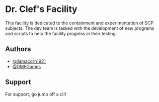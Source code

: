 
# Dr. Clef's Facility

This facility is dedicated to the containment and experimentation of SCP subjects. The dev team is tasked with the development of new programs and scripts to help the facility progress in their testing.




## Authors

- [@llamacorn1921](https://www.github.com/llamacorn1921)
- [@DMFGames](https://github.com/GKraz)


## Support

For support, go jump off a clif

